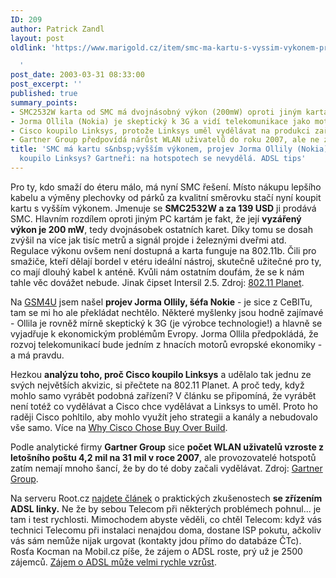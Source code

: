 ```yaml
---
ID: 209
author: Patrick Zandl
layout: post
oldlink: 'https://www.marigold.cz/item/smc-ma-kartu-s-vyssim-vykonem-projev-jorma-ollily-nokia-proc-cisco-koupilo-linksys-gartneri-na-hotspotech-se-nevydela-adsl-tips

  '
post_date: 2003-03-31 08:33:00
post_excerpt: ''
published: true
summary_points:
- SMC2532W karta od SMC má dvojnásobný výkon (200mW) oproti jiným kartám.
- Jorma Ollila (Nokia) je skeptický k 3G a vidí telekomunikace jako motor ekonomiky.
- Cisco koupilo Linksys, protože Linksys uměl vydělávat na produkci zařízení.
- Gartner Group předpovídá nárůst WLAN uživatelů do roku 2007, ale ne zisk pro hotspoty.
title: 'SMC má kartu s&nbsp;vyšším výkonem, projev Jorma Ollily (Nokia). Proč Cisco
  koupilo Linksys? Gartneři: na hotspotech se nevydělá. ADSL tips'
---
```


<p>
Pro ty, kdo smaží do éteru málo, má nyní SMC řešení. Místo nákupu lepšího kabelu a výměny plechovky od párků za kvalitní směrovku stačí nyní koupit kartu s vyšším výkonem. Jmenuje se <STRONG>SMC2532W a za 139 USD</STRONG> ji prodává SMC. Hlavním rozdílem oproti jiným PC kartám je fakt, že její <STRONG>vyzářený výkon je 200 mW</STRONG>, tedy dvojnásobek ostatních karet. Díky tomu se dosah zvýšil na více jak tisíc metrů a signál projde i železnými dveřmi atd. Regulace výkonu ovšem není dostupná a karta funguje na 802.11b. Čili pro smažiče, kteří dělají bordel v etéru ideální nástroj, skutečně užitečné pro ty, co mají dlouhý kabel k anténě.&#160;Kvůli nám ostatním doufám, že se k nám tahle věc dovážet nebude. Jinak čipset Intersil 2.5. Zdroj: <A href="http://www.80211-planet.com/news/article.php/2171841" target=_blank>802.11 Planet</A>.</p>

<p>
Na <A href="http://www.gsm4u.cz/clanek.php?cid=646" target=_blank>GSM4U</A> jsem našel <STRONG>projev Jorma Ollily, šéfa Nokie</STRONG> - je sice z CeBITu, tam se mi ho ale překládat nechtělo. Některé myšlenky jsou hodně zajímavé - Ollila je rovněž mírně skeptický k 3G (je výrobce technologie!) a hlavně se vyjadřuje k ekonomickým problémům Evropy. Jorma Ollila předpokládá, že rozvoj telekomunikací bude jedním z hnacích motorů evropské ekonomiky - a má pravdu. </p>

<p>
Hezkou <STRONG>analýzu toho, proč Cisco koupilo Linksys</STRONG> a udělalo tak jednu ze svých největších akvizic, si přečtete na 802.11 Planet. A proč tedy, když mohlo samo vyrábět podobná zařízení? V článku se připomíná, že vyrábět není totéž co vydělávat a Cisco chce vydělávat a Linksys to uměl. Proto ho raději Cisco pohltilo, aby mohlo využít jeho strategii a&#160;kanály a nebudovalo vše samo. Více na <A href="http://www.80211-planet.com/columns/article.php/2168661" target=_blank>Why Cisco Chose Buy Over Build</A>. </p>

<p>
Podle analytické firmy <STRONG>Gartner Group</STRONG> sice <STRONG>počet WLAN uživatelů vzroste z letošního poštu 4,2 mil na 31 mil v roce 2007</STRONG>, ale provozovatelé hotspotů zatím nemají mnoho šancí, že by do té doby začali vydělávat. Zdroj: <A href="http://www.gartner.com/5_about/press_releases/pr26mar2003a.jsp" target=_blank>Gartner Group</A>.</p>

<p>
Na serveru Root.cz <A href="http://www.root.cz/clanek/1573" target=_blank>najdete článek</A> o praktických zkušenostech <STRONG>se zřízením ADSL linky.</STRONG> Ne že by sebou Telecom při některých problémech pohnul... je tam i test rychlosti. Mimochodem abyste věděli, co chtěl Telecom:&#160;když vás technici Telecomu při instalaci nenajdou doma, dostane ISP pokutu, ačkoliv vás sám nemůže nijak urgovat (kontakty jdou přímo do databáze ČTc). Rosťa Kocman na Mobil.cz píše, že zájem o ADSL roste, prý už je 2500 zájemců. <A href="http://www.mobil.cz/fixni_spojeni/ADSL/zajemporoste030331.html" target=_blank>Zájem o ADSL může velmi rychle vzrůst</A>.</p>